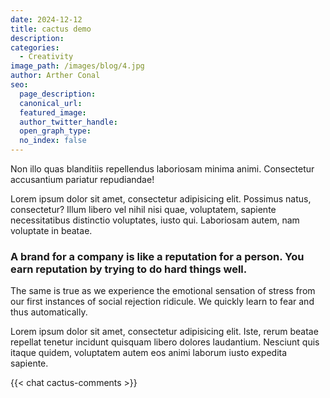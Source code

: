 ```yaml
---
date: 2024-12-12
title: cactus demo
description:
categories:
  - Creativity
image_path: /images/blog/4.jpg
author: Arther Conal
seo:
  page_description:
  canonical_url:
  featured_image:
  author_twitter_handle:
  open_graph_type:
  no_index: false
---
```


Non illo quas blanditiis repellendus laboriosam minima animi. Consectetur accusantium pariatur repudiandae!

Lorem ipsum dolor sit amet, consectetur adipisicing elit. Possimus natus, consectetur? Illum libero vel nihil nisi quae, voluptatem, sapiente necessitatibus distinctio voluptates, iusto qui. Laboriosam autem, nam voluptate in beatae.

### A brand for a company is like a reputation for a person. You earn reputation by trying to do hard things well.

The same is true as we experience the emotional sensation of stress from our first instances of social rejection ridicule. We quickly learn to fear and thus automatically.

Lorem ipsum dolor sit amet, consectetur adipisicing elit. Iste, rerum beatae repellat tenetur incidunt quisquam libero dolores laudantium. Nesciunt quis itaque quidem, voluptatem autem eos animi laborum iusto expedita sapiente.

{{< chat cactus-comments >}}